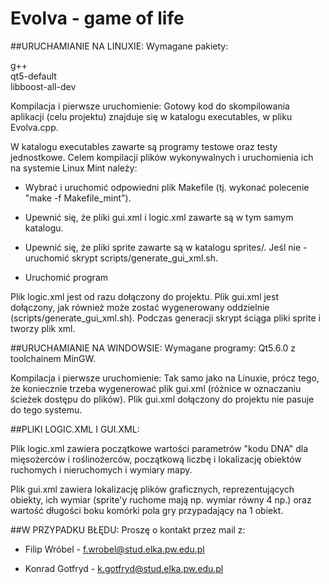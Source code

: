 # Evolva - game of life
 
##URUCHAMIANIE NA LINUXIE: 
Wymagane pakiety: 
 
g++  
qt5-default  
libboost-all-dev 
 
Kompilacja i pierwsze uruchomienie: 
Gotowy kod do skompilowania aplikacji (celu projektu) znajduje się w katalogu executables, w pliku Evolva.cpp. 

W katalogu executables zawarte są programy testowe oraz testy jednostkowe. 
Celem kompilacji plików wykonywalnych i uruchomienia ich na systemie Linux Mint należy:  

* Wybrać i uruchomić odpowiedni plik Makefile (tj. wykonać polecenie "make -f Makefile_mint"). 

* Upewnić się, że pliki gui.xml i logic.xml zawarte są w tym samym katalogu. 

* Upewnić się, że pliki sprite zawarte są w katalogu sprites/. Jeśl nie - uruchomić skrypt scripts/generate_gui_xml.sh. 
 
* Uruchomić program

Plik logic.xml jest od razu dołączony do projektu. Plik gui.xml jest dołączony, jak również może zostać wygenerowany oddzielnie (scripts/generate\_gui\_xml.sh). Podczas generacji skrypt ściąga pliki sprite i tworzy plik xml. 

##URUCHAMIANIE NA WINDOWSIE: 
Wymagane programy: 
Qt5.6.0 z toolchainem MinGW. 
 
Kompilacja i pierwsze uruchomienie: 
Tak samo jako na Linuxie, prócz tego, że koniecznie trzeba wygenerować plik gui.xml (różnice w oznaczaniu ścieżek dostępu do plików). Plik gui.xml dołączony do projektu nie pasuje do tego systemu.
 
##PLIKI LOGIC.XML I GUI.XML: 
 
Plik logic.xml zawiera początkowe wartości parametrów "kodu DNA" dla mięsożerców i roślinożerców, początkową liczbę i lokalizację obiektów ruchomych i nieruchomych i wymiary mapy. 

Plik gui.xml zawiera lokalizację plików graficznych, reprezentujących obiekty, ich wymiar (sprite'y ruchome mają np. wymiar równy 4 np.) oraz wartość długości boku komórki pola gry przypadający na 1 obiekt. 

##W PRZYPADKU BŁĘDU:
Proszę o kontakt przez mail z:
 
* Filip Wróbel - f.wrobel@stud.elka.pw.edu.pl 

* Konrad Gotfryd - k.gotfryd@stud.elka.pw.edu.pl 
